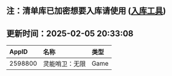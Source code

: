 ## 注：清单库已加密想要入库请使用 ([入库工具](https://github.com/BlankTMing/ManifestAutoUpdate/releases))

## 更新时间：2025-02-05 20:33:08
| AppID | 名称 | 类型  |
| :-------------------- | :----------------------------- | :----------- |
| 2598800 | 灵能哨卫：无限| Game |
